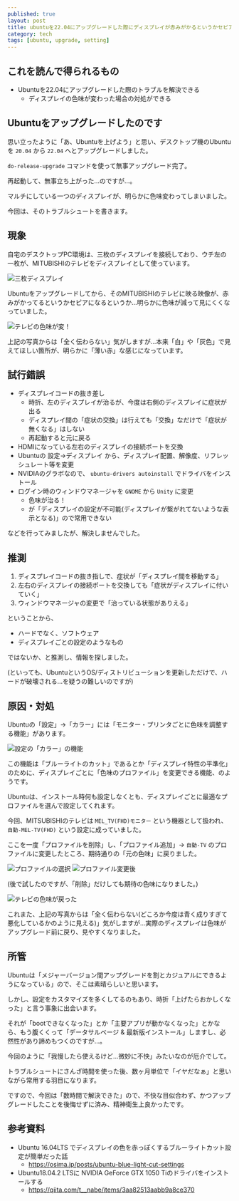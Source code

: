 ```yaml
---
published: true
layout: post
title: ubuntuを22.04にアップグレードした際にディスプレイが赤みがかるというかセピアになる
category: tech
tags: [ubuntu, upgrade, setting]
---
```


## これを読んで得られるもの

- Ubuntuを22.04にアップグレードした際のトラブルを解決できる
  - ディスプレイの色味が変わった場合の対処ができる

## Ubuntuをアップグレードしたのです

思い立ったように「あ、Ubuntuを上げよう」と思い、デスクトップ機のUbuntuを `20.04` から `22.04` へとアップグレードしました。

`do-release-upgrade` コマンドを使って無事アップグレード完了。

再起動して、無事立ち上がった…のですが…。

マルチにしている一つのディスプレイが、明らかに色味変わってしまいました。

今回は、そのトラブルシュートを書きます。

## 現象

自宅のデスクトップPC環境は、三枚のディスプレイを接続しており、ウチ左の一枚が、MITUBISHIのテレビをディスプレイとして使っています。

![三枚ディスプレイ](/images/2023-01-28-3display.jpg)

Ubuntuをアップグレードしてから、そのMITUBISHIのテレビに映る映像が、赤みがかってるというかセピアになるというか…明らかに色味が減って見にくくなっていました。

![テレビの色味が変！](/images/2023-01-28-color-flavor-changed.jpg)

上記の写真からは「全く伝わらない」気がしますが…本来「白」や「灰色」で見えてほしい箇所が、明らかに「薄い赤」な感じになっています。

## 試行錯誤

- ディスプレイコードの抜き差し
  - 時折、左のディスプレイが治るが、今度は右側のディスプレイに症状が出る
  - ディスプレイ間の「症状の交換」は行えても「交換」なだけで「症状が無くなる」はしない
  - 再起動すると元に戻る
- HDMIになっている左右のディスプレイの接続ポートを交換
- Ubuntuの 設定->ディスプレイ から、ディスプレイ配置、解像度、リフレッシュレート等を変更
- NVIDIAのグラボなので、 `ubuntu-drivers autoinstall` でドライバをインストール
- ログイン時のウィンドウマネージャを `GNOME` から `Unity` に変更
  - 色味が治る！
  - が「ディスプレイの設定が不可能(ディスプレイが繋がれてないような表示となる)」ので常用できない

などを行ってみましたが、解決しませんでした。

## 推測

1. ディスプレイコードの抜き指しで、症状が「ディスプレイ間を移動する」
2. 左右のディスプレイの接続ポートを交換しても「症状がディスプレイに付いていく」
3. ウィンドウマネージャの変更で「治っている状態がありえる」

ということから、

- ハードでなく、ソフトウェア
- ディスプレイごとの設定のようなもの

ではないか、と推測し、情報を探しました。

(といっても、UbuntuというOS/ディストリビューションを更新しただけで、ハードが破壊される…を疑うの難しいのですが)


## 原因・対処

Ubuntuの「設定」->「カラー」には「モニター・プリンタごとに色味を調整する機能」があります。

![設定の「カラー」の機能](/images/2023-01-28-ubuntu-coloer-profile-before.png)

この機能は「ブルーライトのカット」であるとか「ディスプレイ特性の平準化」のために、ディスプレイごとに「色味のプロファイル」を変更できる機能、のようです。

Ubuntuは、インストール時何も設定しなくとも、ディスプレイごとに最適なプロファイルを選んで設定してくれます。

今回、MITSUBISHIのテレビは `MEL_TV(FHD)モニター` という機器として扱われ、 `自動-MEL-TV(FHD)` という設定に成っていました。


ここを一度「プロファイルを削除」し、「プロファイル追加」->  `自動-TV` のプロファイルに変更したところ、期待通りの「元の色味」に戻りました。

![プロファイルの選択](/images/2023-01-28-ubuntu-coloer-profile-choice.png)
![プロファイル変更後](/images/2023-01-28-ubuntu-coloer-profile-after.png)

(後で試したのですが、「削除」だけしても期待の色味になりました。)

![テレビの色味が戻った](/images/2023-01-28-ubuntu-coloer-flavor-undo.jpg)

これまた、上記の写真からは「全く伝わらない(どころか今度は青く成りすぎて悪化しているかのように見える)」気がしますが…実際のディスプレイは色味がアップグレード前に戻り、見やすくなりました。

## 所管

Ubuntuは「メジャーバージョン間アップグレードを割とカジュアルにできるようになっている」ので、そこは素晴らしいと思います。

しかし、設定をカスタマイズを多くしてるのもあり、時折「上げたらおかしくなった」と言う事象に出会います。

それが「bootできなくなった」とか「主要アプリが動かなくなった」とかなら、もう腹くくって「データサルベージ & 最新版インストール」しますし、必然性があり諦めもつくのですが…。

今回のように「我慢したら使えるけど…微妙に不快」みたいなのが厄介でして。

トラブルシュートにさんざ時間を使った後、数ヶ月単位で「イヤだなぁ」と思いながら常用する羽目になります。

ですので、今回は「数時間で解決できた」ので、不快な目似合わず、かつアップグレードしたことを後悔せずに済み、精神衛生上良かったです。

## 参考資料

- Ubuntu 16.04LTS でディスプレイの色を赤っぽくするブルーライトカット設定が簡単だった話
  - <https://osima.jp/posts/ubuntu-blue-light-cut-settings>
- Ubuntu18.04.2 LTSに NVIDIA GeForce GTX 1050 Tiのドライバをインストールする
  - <https://qiita.com/t__nabe/items/3aa82513aabb9a8ce370>